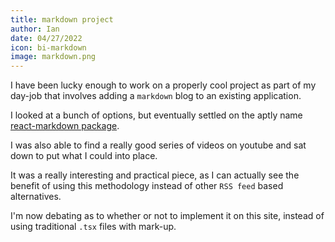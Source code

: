 ```yaml
---
title: markdown project
author: Ian
date: 04/27/2022
icon: bi-markdown
image: markdown.png
---
```


I have been lucky enough to work on a properly cool project as part of my day-job that involves adding a `markdown` blog to an existing application.

I looked at a bunch of options, but eventually settled on the aptly name [react-markdown package](https://github.com/remarkjs/react-markdown).

I was also able to find a really good series of videos on youtube and sat down to put what I could into place.

It was a really interesting and practical piece, as I can actually see the benefit of using this methodology instead of other `RSS feed` based alternatives.

I'm now debating as to whether or not to implement it on this site, instead of using traditional `.tsx` files with mark-up.
